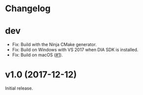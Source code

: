 # Changelog

# dev

* Fix: Build with the Ninja CMake generator.
* Fix: Build on Windows with VS 2017 when DIA SDK is installed.
* Fix: Build on macOS ([#1](https://github.com/avast-tl/llvm/pull/1)).

# v1.0 (2017-12-12)

Initial release.
